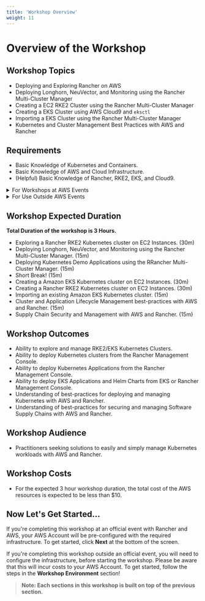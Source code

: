 ```yaml
---
title: 'Workshop Overview'
weight: 11
---
```


# Overview of the Workshop

## Workshop Topics

- Deploying and Exploring Rancher on AWS
- Deploying Longhorn, NeuVector, and Monitoring using the Rancher Multi-Cluster Manager
- Creating a EC2 RKE2 Cluster using the Rancher Multi-Cluster Manager
- Creating a EKS Cluster using AWS Cloud9 and `eksctl`
- Importing a EKS Cluster using the Rancher Multi-Cluster Manager
- Kubernetes and Cluster Management Best Practices with AWS and Rancher

## Requirements

- Basic Knowledge of Kubernetes and Containers.
- Basic Knowledge of AWS and Cloud Infrastructure.
- (Helpful) Basic Knowledge of Rancher, RKE2, EKS, and Cloud9.

<details>
<summary>For Workshops at AWS Events</summary>

::::expand{header="For Workshops at AWS Events"}

- No additional requirements.

::::

</details>

<details>
<summary>For Use Outside AWS Events</summary>

::::expand{header="For Use Outside AWS Events"}

- AWS Account - If you don't have one, it's easy and free to [create one now](https://aws.amazon.com/)!
  - AWS Account with the ability to deploy into _us-east-1_.
  - AWS Account IAM Role with _elevated privileges_ to interact with AWS Services.
  - AWS Service Quota with at least 1 VPC, 56 vCPUs, 220 GiB Memory, and 1750 Gi of Storage.
- _Note:_ The `AdministratorAccess` managed policy in IAM provides sufficient permissions, although your organization may choose to use a custom policy with more restrictions. For more information, see [AWS managed policies for job functions](https://docs.aws.amazon.com/IAM/latest/UserGuide/access_policies_job-functions.html).

::::

</details>

## Workshop Expected Duration

**Total Duration of the workshop is 3 Hours.**

- Exploring a Rancher RKE2 Kubernetes cluster on EC2 Instances. (30m)
- Deploying Longhorn, NeuVector, and Monitoring using the Rancher Multi-Cluster Manager. (15m)
- Deploying Kubernetes Demo Applications using the RRancher Multi-Cluster Manager. (15m)
- Short Break! (15m)
- Creating a Amazon EKS Kubernetes cluster on EC2 Instances. (30m)
- Creating a Rancher RKE2 Kubernetes cluster on EC2 Instances. (30m)
- Importing an existing Amazon EKS Kubernetes cluster. (15m)
- Cluster and Application Lifecycle Management best-practices with AWS and Rancher. (15m)
- Supply Chain Security and Management with AWS and Rancher. (15m)

## Workshop Outcomes

- Ability to explore and manage RKE2/EKS Kubernetes Clusters.
- Ability to deploy Kubernetes clusters from the Rancher Management Console.
- Ability to deploy Kubernetes Applications from the Rancher Management Console.
- Ability to deploy EKS Applications and Helm Charts from EKS or Rancher Management Console.
- Understanding of best-practices for deploying and managing Kubernetes with AWS and Rancher.
- Understanding of best-practices for securing and managing Software Supply Chains with AWS and Rancher.

## Workshop Audience

- Practitioners seeking solutions to easily and simply manage Kubernetes workloads with AWS and Rancher.

## Workshop Costs

- For the expected 3 hour workshop duration, the total cost of the AWS resources is expected to be less than $10.

## Now Let's Get Started...

If you're completing this workshop at an official event with Rancher and AWS, your AWS Account will be pre-configured with the required infrastructure. To get started, click **Next** at the bottom of the screen.

If you're completing this workshop outside an official event, you will need to configure the infrastructure, before starting the workshop. Please be aware that this will incur costs to your AWS Account. To get started, follow the steps in the **Workshop Environment** section!

> **Note: Each sections in this workshop is built on top of the previous section.**
